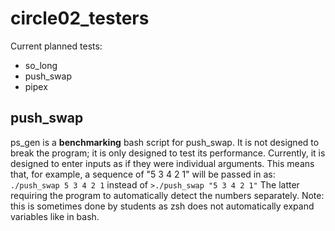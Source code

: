 # circle02_testers
Current planned tests:
* so_long
* push_swap
* pipex

## push_swap
ps_gen is a **benchmarking** bash script for push_swap. It is not designed to break the program; it is only designed to test its performance.
Currently, it is designed to enter inputs as if they were individual arguments. This means that, for example, a sequence of "5 3 4 2 1" will be passed in as:
```./push_swap 5 3 4 2 1```
instead of
```>./push_swap "5 3 4 2 1"```
The latter requiring the program to automatically detect the numbers separately. Note: this is sometimes done by students as zsh does not automatically expand variables like in bash.
